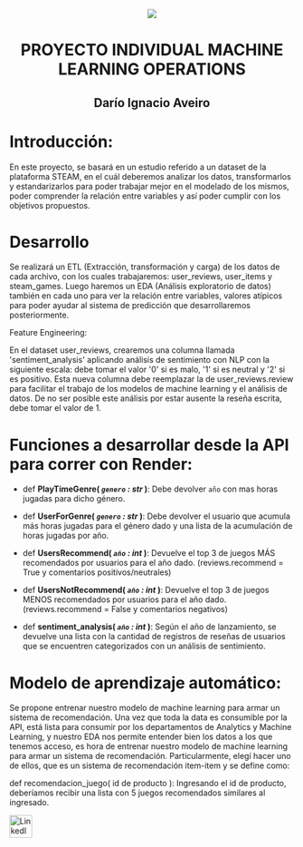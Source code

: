 <p align=center><img src=https://d31uz8lwfmyn8g.cloudfront.net/Assets/logo-henry-white-lg.png><p>

# <h1 align=center> **PROYECTO INDIVIDUAL MACHINE LEARNING OPERATIONS** </h1>
<h2 align='center'>Darío Ignacio Aveiro</h2>


# Introducción:

En este proyecto, se basará en un estudio referido a un dataset de la plataforma STEAM, en el cuál deberemos analizar los datos, transformarlos y estandarizarlos para poder trabajar mejor en el modelado de los mismos, poder comprender la relación entre variables y así poder cumplir con los objetivos propuestos.

# Desarrollo

Se realizará un ETL (Extracción, transformación y carga) de los datos de cada archivo, con los cuales trabajaremos: user_reviews, user_items y steam_games.
Luego haremos un EDA (Análisis exploratorio de datos) también en cada uno para ver la relación entre variables, valores atípicos para poder ayudar al sistema de predicción que desarrollaremos posteriormente.

Feature Engineering: 

En el dataset user_reviews, crearemos una columna llamada 'sentiment_analysis' aplicando análisis de sentimiento con NLP con la siguiente escala: debe tomar el valor '0' si es malo, '1' si es neutral y '2' si es positivo. Esta nueva columna debe reemplazar la de user_reviews.review para facilitar el trabajo de los modelos de machine learning y el análisis de datos. De no ser posible este análisis por estar ausente la reseña escrita, debe tomar el valor de 1.

# Funciones a desarrollar desde la API para correr con Render:

+ def **PlayTimeGenre( *`genero` : str* )**:
    Debe devolver `año` con mas horas jugadas para dicho género.

+ def **UserForGenre( *`genero` : str* )**:
    Debe devolver el usuario que acumula más horas jugadas para el género dado y una lista de la acumulación de horas jugadas por año.

+ def **UsersRecommend( *`año` : int* )**:
   Devuelve el top 3 de juegos MÁS recomendados por usuarios para el año dado. (reviews.recommend = True y comentarios positivos/neutrales)

+ def **UsersNotRecommend( *`año` : int* )**:
   Devuelve el top 3 de juegos MENOS recomendados por usuarios para el año dado. (reviews.recommend = False y comentarios negativos)

+ def **sentiment_analysis( *`año` : int* )**:
    Según el año de lanzamiento, se devuelve una lista con la cantidad de registros de reseñas de usuarios que se encuentren categorizados con un análisis de sentimiento.
  
# Modelo de aprendizaje automático:
Se propone entrenar nuestro modelo de machine learning para armar un sistema de recomendación.
Una vez que toda la data es consumible por la API, está lista para consumir por los departamentos de Analytics y Machine Learning, y nuestro EDA nos permite entender bien los datos a los que tenemos acceso, es hora de entrenar nuestro modelo de machine learning para armar un sistema de recomendación.
Particularmente, elegí hacer uno de ellos, que es un sistema de recomendación item-item y se define como:

def recomendacion_juego( id de producto ): Ingresando el id de producto, deberíamos recibir una lista con 5 juegos recomendados similares al ingresado.





<div style="display: flex; align-items: center;">
  <a href="https://www.linkedin.com/in/darío-aveiro/" style="margin-right: 10px;">
    <img src="./images/in_linked_linkedin_media_social_icon_124259.png" alt="LinkedIn" width="40" height="40">
  </a>
